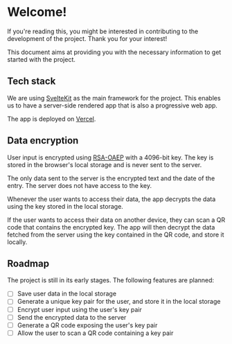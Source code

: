 # Welcome!

If you're reading this, you might be interested in contributing to the development of the project. Thank you for your interest!

This document aims at providing you with the necessary information to get started with the project.

## Tech stack

We are using [SvelteKit](https://kit.svelte.dev/) as the main framework for the project. This enables us to have a server-side rendered app that is also a progressive web app.

The app is deployed on [Vercel](https://vercel.com/).

## Data encryption

User input is encrypted using [RSA-OAEP](https://developer.mozilla.org/en-US/docs/Web/API/SubtleCrypto/encrypt#rsa-oaep) with a 4096-bit key. The key is stored in the browser's local storage and is never sent to the server.

The only data sent to the server is the encrypted text and the date of the entry. The server does not have access to the key.

Whenever the user wants to access their data, the app decrypts the data using the key stored in the local storage.

If the user wants to access their data on another device, they can scan a QR code that contains the encrypted key. The app will then decrypt the data fetched from the server using the key contained in the QR code, and store it locally.

## Roadmap

The project is still in its early stages. The following features are planned:

- [ ] Save user data in the local storage
- [ ] Generate a unique key pair for the user, and store it in the local storage
- [ ] Encrypt user input using the user's key pair
- [ ] Send the encrypted data to the server
- [ ] Generate a QR code exposing the user's key pair
- [ ] Allow the user to scan a QR code containing a key pair
